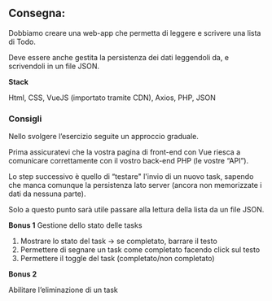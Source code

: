 ## Consegna:

Dobbiamo creare una web-app che permetta di leggere e scrivere una lista di Todo.

Deve essere anche gestita la persistenza dei dati leggendoli da, e scrivendoli in un file JSON.

**Stack**

Html, CSS, VueJS (importato tramite CDN), Axios, PHP, JSON

### **Consigli**

Nello svolgere l’esercizio seguite un approccio graduale.

Prima assicuratevi che la vostra pagina di front-end con Vue riesca a comunicare correttamente con il vostro back-end PHP (le vostre “API”).

Lo step successivo è quello di “testare" l'invio di un nuovo task, sapendo che manca comunque la persistenza lato server (ancora non memorizzate i dati da nessuna parte).

Solo a questo punto sarà utile passare alla lettura della lista da un file JSON.

**Bonus 1**
Gestione dello stato delle tasks

1. Mostrare lo stato del task → se completato, barrare il testo
2. Permettere di segnare un task come completato facendo click sul testo
3. Permettere il toggle del task (completato/non completato)

**Bonus 2**

Abilitare l’eliminazione di un task
